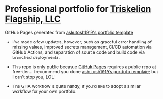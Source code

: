 # Professional portfolio for [Triskelion Flagship, LLC](https://tflagshipllc.com)

GitHub Pages generated from [ashutosh1919's portfolio template](https://github.com/ashutosh1919/masterportfolio)

- I've made a few updates, however; such as graceful error handling of missing values, improved secrets management, CI/CD automation via GitHub Actions, and separation of source code and build code via branched deployments.

- This repo is only public becasue [GitHub Pages](https://docs.github.com/en/pages/getting-started-with-github-pages/creating-a-github-pages-site) requires a public repo at free-tier... I recommend you clone [ashutosh1919's portfolio template](https://github.com/ashutosh1919/masterportfolio); but I can't stop you, LOL!

- The GHA workflow is quite handy, if you'd like to adopt a similar workflow for your own portfolio.